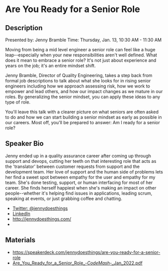 # Are You Ready for a Senior Role

## Description
Presented by: Jenny Bramble
Time: Thursday, Jan. 13, 10:30 AM - 11:30 AM

Moving from being a mid level engineer a senior role can feel like a huge leap--especially when your new responsibilities aren't well defined. What does it mean to embrace a senior role? It's not just about experience and years on the job; it's an entire mindset shift.

Jenny Bramble, Director of Quality Engineering, takes a step back from formal job descriptions to talk about what she looks for in rising senior engineers including how we approach assessing risk, how we work to empower and lead others, and how our impact changes as we mature in our roles. By generalizing the senior mindset, you can apply these ideas to any type of role.

You'll leave this talk with a clearer picture on what seniors are often asked to do and how we can start building a senior mindset as early as possible in our careers. Most off, you'll be prepared to answer: Am I ready for a senior role?

## Speaker Bio

Jenny ended up in a quality assurance career after coming up through support and devops, cutting her teeth on that interesting role that acts as the 'translator' between customer requests from support and the development team. Her love of support and the human side of problems lets her find a sweet spot between empathy for the user and empathy for my team. She's done testing, support, or human interfacing for most of her career. She finds herself happiest when she's making an impact on other people--whether it's helping find issues in applications, leading scrum, speaking at events, or just grabbing coffee and chatting.

* [Twitter: @jennydoesthings](https://twitter.com/jennydoesthings)
* [LinkedIn](https://www.linkedin.com/in/jennybramble)
* http://jennydoesthings.com/
* 
## Materials

* https://speakerdeck.com/jennydoesthings/are-you-ready-for-a-senior-role
* [Are_You_Ready_for_a_Senior_Role_-_CodeMash_-_Jan_2022.pdf](https://github.com/TechConf/Codemash2022/files/7905304/Are_You_Ready_for_a_Senior_Role_-_CodeMash_-_Jan_2022.pdf)

